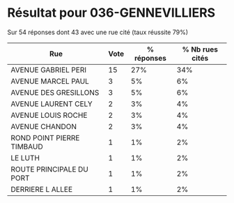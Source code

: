 # Résultat pour 036-GENNEVILLIERS

Sur 54 réponses dont 43 avec une rue cité (taux réussite 79%)

| Rue | Vote | % réponses | % Nb rues cités|
|-----|------|------------|----------------|
| AVENUE GABRIEL PERI | 15 | 27% | 34%|
| AVENUE MARCEL PAUL | 3 | 5% | 6%|
| AVENUE DES GRESILLONS | 3 | 5% | 6%|
| AVENUE LAURENT CELY | 2 | 3% | 4%|
| AVENUE LOUIS ROCHE | 2 | 3% | 4%|
| AVENUE CHANDON | 2 | 3% | 4%|
| ROND POINT PIERRE TIMBAUD | 1 | 1% | 2%|
| LE LUTH | 1 | 1% | 2%|
| ROUTE PRINCIPALE DU PORT | 1 | 1% | 2%|
| DERRIERE L ALLEE | 1 | 1% | 2%|

